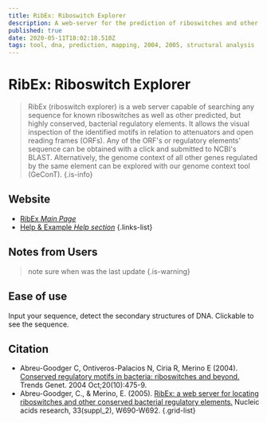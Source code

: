 ```yaml
---
title: RibEx: Riboswitch Explorer
description: A web-server for the prediction of riboswitches and other conserved regulatory elements.
published: true
date: 2020-05-11T18:02:18.510Z
tags: tool, dna, prediction, mapping, 2004, 2005, structural analysis
---
```


# RibEx: Riboswitch Explorer

> RibEx (riboswitch explorer) is a web server capable of searching any sequence for known riboswitches as well as other predicted, but highly conserved, bacterial regulatory elements. It allows the visual inspection of the identified motifs in relation to attenuators and open reading frames (ORFs). Any of the ORF's or regulatory elements' sequence can be obtained with a click and submitted to NCBI's BLAST. Alternatively, the genome context of all other genes regulated by the same element can be explored with our genome context tool (GeConT). 
{.is-info}

## Website

- [RibEx *Main Page*](http://132.248.32.45/cgi-bin/ribex.cgi)
- [Help & Example *Help section*](132.248.32.45/cgi-bin/ribex.cgi?help=1)
{.links-list}

## Notes from Users
> note sure when was the last update
{.is-warning}

## Ease of use
Input your sequence, detect the secondary structures of DNA. Clickable to see the sequence.
## Citation

- Abreu-Goodger C, Ontiveros-Palacios N, Ciria R, Merino E (2004). [Conserved regulatory motifs in bacteria: riboswitches and beyond.](https://www.cell.com/trends/genetics/fulltext/S0168-9525(04)00222-7?_returnURL=https%3A%2F%2Flinkinghub.elsevier.com%2Fretrieve%2Fpii%2FS0168952504002227%3Fshowall%3Dtrue) Trends Genet. 2004 Oct;20(10):475-9.
- Abreu-Goodger, C., & Merino, E. (2005). [RibEx: a web server for locating riboswitches and other conserved bacterial regulatory elements.](https://academic.oup.com/nar/article/33/suppl_2/W690/2505622) Nucleic acids research, 33(suppl_2), W690-W692.
{.grid-list}